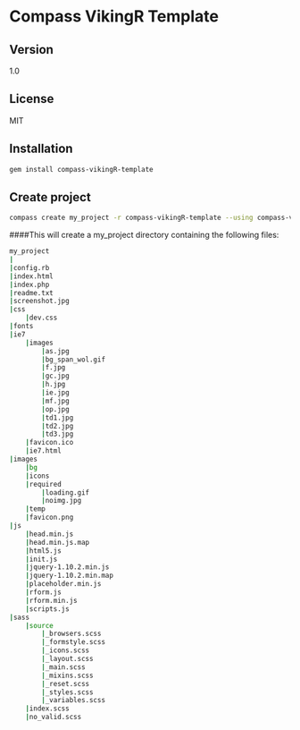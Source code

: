 Compass VikingR Template
========================

Version
----
1.0

License
----
MIT

Installation
--------------
```sh
gem install compass-vikingR-template
```

Create project
--------------
```sh
compass create my_project -r compass-vikingR-template --using compass-vikingR-template
```

####This will create a my_project directory containing the following files:
```sh
my_project
|
|config.rb
|index.html
|index.php
|readme.txt
|screenshot.jpg
|css
    |dev.css
|fonts
|ie7
    |images
        |as.jpg
        |bg_span_wol.gif
        |f.jpg
        |gc.jpg
        |h.jpg
        |ie.jpg
        |mf.jpg
        |op.jpg
        |td1.jpg
        |td2.jpg
        |td3.jpg
    |favicon.ico
    |ie7.html
|images
    |bg
    |icons
    |required
        |loading.gif
        |noimg.jpg
    |temp
    |favicon.png
|js
    |head.min.js
    |head.min.js.map
    |html5.js
    |init.js
    |jquery-1.10.2.min.js
    |jquery-1.10.2.min.map
    |placeholder.min.js
    |rform.js
    |rform.min.js
    |scripts.js
|sass
    |source
        |_browsers.scss
        |_formstyle.scss
        |_icons.scss
        |_layout.scss
        |_main.scss
        |_mixins.scss
        |_reset.scss
        |_styles.scss
        |_variables.scss
    |index.scss
    |no_valid.scss
```
